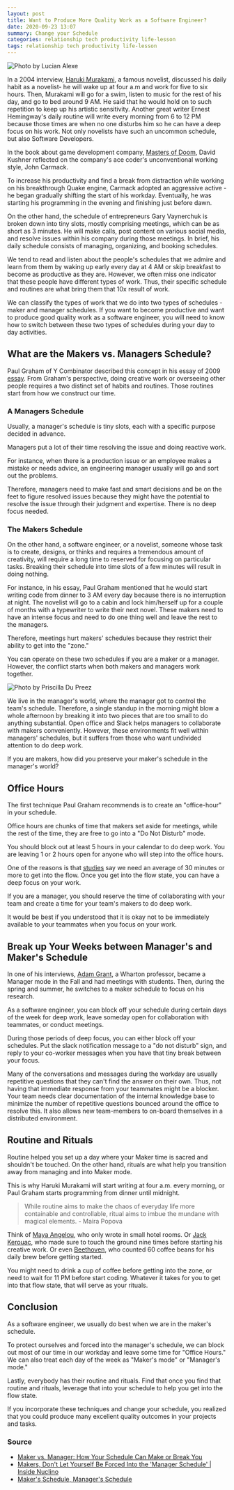 ```yaml
---
layout: post
title: Want to Produce More Quality Work as a Software Engineer? 
date: 2020-09-23 13:07
summary: Change your Schedule
categories: relationship tech productivity life-lesson
tags: relationship tech productivity life-lesson
---
```


![Photo by Lucian Alexe](https://images.unsplash.com/photo-1593278091708-261619ad2756?ixlib=rb-1.2.1&ixid=eyJhcHBfaWQiOjEyMDd9&auto=format&fit=crop&w=1323&q=80)


In a 2004 interview, [Haruki Murakami](https://www.harukimurakami.com/), a famous novelist, discussed his daily habit as a novelist- he will wake up at four a.m and work for five to six hours. Then, Murakami will go for a swim, listen to music for the rest of his day, and go to bed around 9 AM. He said that he would hold on to such repetition to keep up his artistic sensitivity. Another great writer Ernest Hemingway's daily routine will write every morning from 6 to 12 PM because those times are when no one disturbs him so he can have a deep focus on his work. Not only novelists have such an uncommon schedule, but also Software Developers. 

In the book about game development company,  [Masters of Doom](https://www.amazon.com/Masters-Doom-Created-Transformed-Culture/dp/0812972155), David Kushner reflected on the company's ace coder's unconventional working style, John Carmack.

To increase his productivity and find a break from distraction while working on his breakthrough Quake engine, Carmack adopted an aggressive active - he began gradually shifting the start of his workday. Eventually, he was starting his programming in the evening and finishing just before dawn.

On the other hand, the schedule of entrepreneurs Gary Vaynerchuk is broken down into tiny slots, mostly comprising meetings, which can be as short as 3 minutes. He will make calls, post content on various social media, and resolve issues within his company during those meetings. In brief, his daily schedule consists of managing, organizing, and booking schedules.

We tend to read and listen about the people's schedules that we admire and learn from them by waking up early every day at 4 AM or skip breakfast to become as productive as they are. However, we often miss one indicator that these people have different types of work. Thus, their specific schedule and routines are what bring them that 10x result of work. 

We can classify the types of work that we do into two types of schedules - maker and manager schedules. If you want to become productive and want to produce good quality work as a software engineer, you will need to know how to switch between these two types of schedules during your day to day activities.

## What are the Makers vs. Managers Schedule?
Paul Graham of Y Combinator described this concept in his essay of 2009 [essay](http://www.paulgraham.com/makersschedule.html). From Graham's perspective, doing creative work or overseeing other people requires a two distinct set of habits and routines. Those routines start from how we construct our time.

### A Managers Schedule
Usually, a manager's schedule is tiny slots, each with a specific purpose decided in advance. 

Managers put a lot of their time resolving the issue and doing reactive work. 

For instance, when there is a production issue or an employee makes a mistake or needs advice, an engineering manager usually will go and sort out the problems. 

Therefore, managers need to make fast and smart decisions and be on the feet to figure resolved issues because they might have the potential to resolve the issue through their judgment and expertise. There is no deep focus needed.

### The Makers Schedule
On the other hand, a software engineer, or a novelist, someone whose task is to create, designs, or thinks and requires a tremendous amount of creativity, will require a long time to reserved for focusing on particular tasks. Breaking their schedule into time slots of a few minutes will result in doing nothing.

For instance, in his essay, Paul Graham mentioned that he would start writing code from dinner to 3 AM every day because there is no interruption at night. The novelist will go to a cabin and lock him/herself up for a couple of months with a typewriter to write their next novel. These makers need to have an intense focus and need to do one thing well and leave the rest to the managers. 

Therefore, meetings hurt makers' schedules because they restrict their ability to get into the "zone."

You can operate on these two schedules if you are a maker or a manager. However, the conflict starts when both makers and managers work together. 

![Photo by Priscilla Du Preez](https://images.unsplash.com/photo-1528605105345-5344ea20e269?ixlib=rb-1.2.1&ixid=eyJhcHBfaWQiOjEyMDd9&auto=format&fit=crop&w=1350&q=80)

We live in the manager's world, where the manager got to control the team's schedule. Therefore, a single standup in the morning might blow a whole afternoon by breaking it into two pieces that are too small to do anything substantial. Open office and Slack helps managers to collaborate with makers conveniently. However, these environments fit well within managers' schedules, but it suffers from those who want undivided attention to do deep work.

If you are makers, how did you preserve your maker's schedule in the manager's world?

## Office Hours
The first technique Paul Graham recommends is to create an "office-hour" in your schedule. 

Office hours are chunks of time that makers set aside for meetings, while the rest of the time, they are free to go into a "Do Not Disturb" mode. 

You should block out at least 5 hours in your calendar to do deep work. You are leaving 1 or 2 hours open for anyone who will step into the office hours.

One of the reasons is that [studies](https://www.ics.uci.edu/~gmark/chi08-mark.pdf) say we need an average of 30 minutes or more to get into the flow. Once you get into the flow state, you can have a deep focus on your work.

If you are a manager, you should reserve the time of collaborating with your team and create a time for your team's makers to do deep work.

It would be best if you understood that it is okay not to be immediately available to your teammates when you focus on your work.

## Break up Your Weeks between Manager's and Maker's Schedule
In one of his interviews, [Adam Grant](https://www.adamgrant.net/), a Wharton professor, became a Manager mode in the Fall and had meetings with students. Then, during the spring and summer, he switches to a maker schedule to focus on his research.

As a software engineer, you can block off your schedule during certain days of the week for deep work, leave someday open for collaboration with teammates, or conduct meetings.

During those periods of deep focus, you can either block off your schedules. Put the slack notification message to a "do not disturb" sign, and reply to your co-worker messages when you have that tiny break between your focus.

Many of the conversations and messages during the workday are usually repetitive questions that they can't find the answer on their own. Thus, not having that immediate response from your teammates might be a blocker. Your team needs clear documentation of the internal knowledge base to minimize the number of repetitive questions bounced around the office to resolve this. It also allows new team-members to on-board themselves in a distributed environment. 


## Routine and Rituals
Routine helped you set up a day where your Maker time is sacred and shouldn't be touched. On the other hand, rituals are what help you transition away from managing and into Maker mode.

This is why Haruki Murakami will start writing at four a.m. every morning, or Paul Graham starts programming from dinner until midnight.

> While routine aims to make the chaos of everyday life more containable and controllable, ritual aims to imbue the mundane with magical elements. - Maira Popova

Think of [Maya Angelou](https://en.wikipedia.org/wiki/Maya_Angelou), who only wrote in small hotel rooms. Or [Jack Kerouac](https://en.wikipedia.org/wiki/Jack_Kerouac), who made sure to touch the ground nine times before starting his creative work. Or even [Beethoven](https://en.wikipedia.org/wiki/Ludwig_van_Beethoven), who counted 60 coffee beans for his daily brew before getting started.

You might need to drink a cup of coffee before getting into the zone, or need to wait for 11 PM before start coding. Whatever it takes for you to get into that flow state, that will serve as your rituals.

## Conclusion
As a software engineer, we usually do best when we are in the maker's schedule. 

To protect ourselves and forced into the manager's schedule, we can block out most of our time in our workday and leave some time for "Office Hours." We can also treat each day of the week as "Maker's mode" or "Manager's mode." 

Lastly, everybody has their routine and rituals. Find that once you find that routine and rituals, leverage that into your schedule to help you get into the flow state. 

If you incorporate these techniques and change your schedule, you realized that you could produce many excellent quality outcomes in your projects and tasks.


### Source
- [Maker vs. Manager: How Your Schedule Can Make or Break You](https://fs.blog/2017/12/maker-vs-manager/)
- [Makers, Don't Let Yourself Be Forced Into the 'Manager Schedule' \| Inside Nuclino](https://blog.nuclino.com/makers-don-t-let-yourself-be-forced-into-the-manager-schedule)
- [Maker's Schedule, Manager's Schedule](http://www.paulgraham.com/makersschedule.html)

